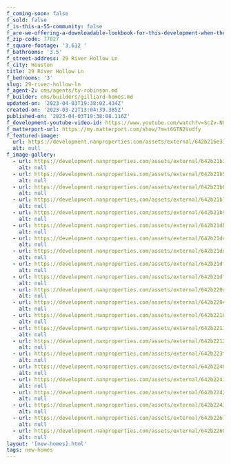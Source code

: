 ```yaml
---
f_coming-soon: false
f_sold: false
f_is-this-a-55-community: false
f_are-we-offering-a-downloadable-lookbook-for-this-development-when-they-submit-their-contact-info: false
f_zip-code: 77027
f_square-footage: '3,612 '
f_bathrooms: '3.5'
f_street-address: 29 River Hollow Ln
f_city: Houston
title: 29 River Hollow Ln
f_bedrooms: '3'
slug: 29-river-hollow-ln
f_agent-2: cms/agents/ty-robinson.md
f_builder: cms/builders/gilliard-homes.md
updated-on: '2023-04-03T19:38:02.434Z'
created-on: '2023-03-21T13:04:39.385Z'
published-on: '2023-04-03T19:38:08.116Z'
f_development-youtube-video-id: https://www.youtube.com/watch?v=ScZv-NU3l_k
f_matterport-url: https://my.matterport.com/show/?m=t6GTN2Vudfy
f_featured-image:
  url: https://development.nanproperties.com/assets/external/642b216e314abb4b874beca0_dsc00187.JPG
  alt: null
f_image-gallery:
  - url: https://development.nanproperties.com/assets/external/642b21b3314abb141b4c57dc_dsc00205-hdr.JPG
    alt: null
  - url: https://development.nanproperties.com/assets/external/642b21b5b357d75e1ed2b9c9_dsc00211-hdr.JPG
    alt: null
  - url: https://development.nanproperties.com/assets/external/642b21b6b357d70e1cd2bb3c_dsc00214-hdr.JPG
    alt: null
  - url: https://development.nanproperties.com/assets/external/642b21b7b357d74477d2bca8_dsc00220-hdr.JPG
    alt: null
  - url: https://development.nanproperties.com/assets/external/642b21b91363ba4b2d0d5064_dsc00226-hdr.JPG
    alt: null
  - url: https://development.nanproperties.com/assets/external/642b21db5f52454b82ed5b76_dsc00229-hdr.JPG
    alt: null
  - url: https://development.nanproperties.com/assets/external/642b21dc5f5245b940ed5d01_dsc00232-hdr.JPG
    alt: null
  - url: https://development.nanproperties.com/assets/external/642b21dd067ee61787d112c1_dsc00235-hdr.JPG
    alt: null
  - url: https://development.nanproperties.com/assets/external/642b21df067ee61aa3d11456_dsc00244-hdr.JPG
    alt: null
  - url: https://development.nanproperties.com/assets/external/642b21df8269bd86eaa87b65_dsc00247-hdr.JPG
    alt: null
  - url: https://development.nanproperties.com/assets/external/642b220d2aa8f8bd3c07f60a_dsc00256-hdr.JPG
    alt: null
  - url: https://development.nanproperties.com/assets/external/642b220eb19b398ab28c6291_dsc00262-hdr.JPG
    alt: null
  - url: https://development.nanproperties.com/assets/external/642b22109dfc7971e28a848c_dsc00268-hdr.JPG
    alt: null
  - url: https://development.nanproperties.com/assets/external/642b22113e91c773f6e566ac_dsc00271-hdr.JPG
    alt: null
  - url: https://development.nanproperties.com/assets/external/642b22122aa8f86bac07fa48_dsc00289-hdr.JPG
    alt: null
  - url: https://development.nanproperties.com/assets/external/642b223f3e91c763eae5ae39_dsc00307-hdr.JPG
    alt: null
  - url: https://development.nanproperties.com/assets/external/642b22401edd152b7932ee99_dsc00316-hdr.JPG
    alt: null
  - url: https://development.nanproperties.com/assets/external/642b22418269bdfba0a909f9_dsc00337-hdr.JPG
    alt: null
  - url: https://development.nanproperties.com/assets/external/642b2242b357d739a5d373a3_dsc00343-hdr.JPG
    alt: null
  - url: https://development.nanproperties.com/assets/external/642b22433558856499e390f9_dsc00346-hdr.JPG
    alt: null
  - url: https://development.nanproperties.com/assets/external/642b22678269bd60f1a93b51_dsc00361-hdr.JPG
    alt: null
  - url: https://development.nanproperties.com/assets/external/642b22683e91c79bb3e5e9b8_dsc00370-hdr.JPG
    alt: null
layout: '[new-homes].html'
tags: new-homes
---
```



